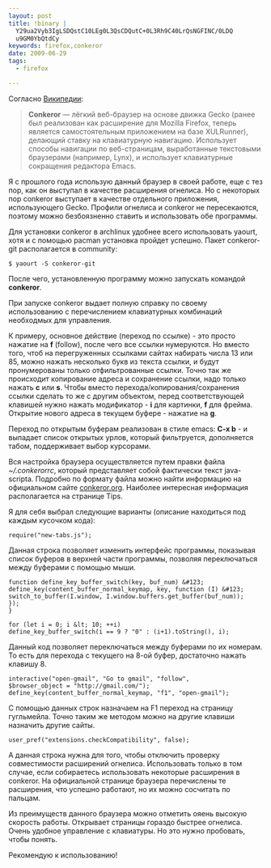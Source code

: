 ```yaml
--- 
layout: post
title: !binary |
  Y29ua2Vyb3IgLSDQstC10LEg0L3QsCDQutC+0L3Rh9C40LrQsNGFINC/0LDQ
  u9GM0YbQtdCy
keywords: firefox,conkeror
date: 2009-06-29
tags:
  - firefox

---
```

Согласно <a href="http://ru.wikipedia.org/wiki/Conkeror" rel="nofollow">Википедии</a>:
<blockquote><strong>Conkeror</strong> — лёгкий веб-браузер на основе движка Gecko (ранее был реализован как расширение для Mozilla Firefox, теперь является самостоятельным приложением на базе XULRunner), делающий ставку на клавиатурную навигацию. Использует способы навигации по веб-страницам, выработанные текстовыми браузерами (например, Lynx), и использует клавиатурные сокращения редактора Emacs.</blockquote>

Я с прошлого года использую данный браузер в своей работе, еще с тез пор, как он выступал в качестве расширения огнелиса. Но с некоторых пор conkeror выступает в качестве отдельного приложения, использующего Gecko. Профили огнелиса и conkeror не пересекаются, поэтому можно безбоязненно ставить и использовать обе программы.

Для установки conkeror в archlinux удобнее всего использовать yaourt, хотя и с помощью pacman установка пройдет успешно. Пакет conkeror-git располагается в community:

    $ yaourt -S conkeror-git

После чего, установленную программу можно запускать командой <strong>conkeror</strong>.

При запуске conkeror выдает полную справку по своему использованию с перечислением клавиатурных комбинаций необходмых для управления.

К примеру, основное действие (переход по ссылке) - это просто нажатие на <strong>f</strong> (follow), после чего все ссылки нумеруются. Но вместо того, чтоб на    перегруженных ссылками сайтах набирать числа 13 или 85, можно нажать несколько букв из текста ссылки, и будут пронумерованы только отфильтрованные ссылки. Точно так же происходит копирование адреса и сохранение ссылки, надо только нажать <strong>c</strong> или <strong>s</strong>. Чтобы вместо перехода/копирования/сохранения ссылки сделать то же с другим объектом, перед соответствующей клавишей нужно нажать модификатор - <strong>i</strong> для картинки, <strong>f</strong> для фрейма. Открытие нового адреса в текущем буфере - нажатие на <strong>g</strong>.

Переход по открытым буферам реализован в стиле emacs: <strong>C-x b</strong> - и выпадает список открытых урлов, который фильтруется, дополняется табом, поддерживает выбор курсорами.

Вся настройка браузера осуществляется путем правки файла <em>~/.conkerorrc</em>, который представляет собой фактически текст java-scripta. Подробно по формату файла можно найти информацию на официальном сайте <a href="http://conkeror.org" rel="nofollow">conkeror.org</a>. Наиболее интересная информация располагается на странице Tips.

Я для себя выбрал следующие варианты (описание находиться под каждым кусочком кода):

    require("new-tabs.js");

Данная строка позволяет изменить интерфейс программы, показывая список буферов в верхней части программы, позволяя переключаться между буферами с помощью мыши.

    function define_key_buffer_switch(key, buf_num) &#123;
    define_key(content_buffer_normal_keymap, key, function (I) &#123;
    switch_to_buffer(I.window, I.window.buffers.get_buffer(buf_num));
    });
    }

    for (let i = 0; i &lt; 10; ++i)
    define_key_buffer_switch(i == 9 ? "0" : (i+1).toString(), i);

Данный код позволяет переключаться между буферами по их номерам. То есть для перехода с текущего на 8-ой буфер, достаточно нажать клавишу 8.

    interactive("open-gmail", "Go to gmail", "follow",
    $browser_object = "http://gmail.com/");
    define_key(content_buffer_normal_keymap, "f1", "open-gmail");

С помощью данных строк назначаем на F1 переход на страницу гугльмейла. Точно таким же методом можно на другие клавиши назначить другие сайты.

    user_pref("extensions.checkCompatibility", false);

А данная строка нужна для того, чтобы отключить проверку совместимости расширений огнелиса. Использовать только в том случае, если собираетесь использовать некоторые расширения в conkeror. На официальной странице браузера перечислены те расширения, что успешно работают, но их можно сосчитать по пальцам.

Из преимуществ данного браузера можно отметить ояень высокую скорость работы. Открывает страницы гораздо быстрее огнелиса. Очень удобное управление с клавиатуры. Но это нужно пробовать, чтобы понять.

Рекомендую к использованию!
